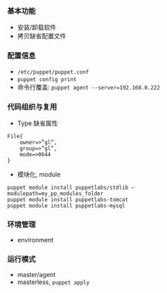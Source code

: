 

### 基本功能

* 安装/卸载软件
* 拷贝缺省配置文件

### 配置信息

* `/etc/puppet/puppet.conf`
* `puppet config print`
* 命令行覆盖: `puppet agent --server=192.168.0.222`

### 代码组织与复用

* Type 缺省属性

```
File{
    owner=>”gl”,
    group=>”gl”,
    mode=>0644
}
```
* 模块化, module
   
```
puppet module install puppetlabs/stdlib —modulepath=my_pp_modules_folder
puppet module install puppetlabs-tomcat
puppet module install puppetlabs-mysql
```

### 环境管理

* environment

### 运行模式

* master/agent
* masterless, `puppet apply`

